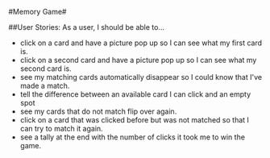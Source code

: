 #Memory Game#













##User Stories:
As a user, I should be able to...

* click on a card and have a picture pop up so I can see what my first card is.
* click on a second card and have a picture pop up so I can see what my second card is.
* see my matching cards automatically disappear so I could know that I've made a match.
* tell the difference between an available card I can click and an empty spot
* see my cards that do not match flip over again.
* click on a card that was clicked before but was not matched so that I can try to match it again.
* see a tally at the end with the number of clicks it took me to win the game. 




<!--
#[x] = H1
##[x] = H2
**[x]** = bold
* [x] = bullet
1. [x] = starts numbering
-
-
^ Continues numbering.
-->
